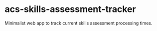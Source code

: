 # acs-skills-assessment-tracker
Minimalist web app to track current skills assessment processing times.
